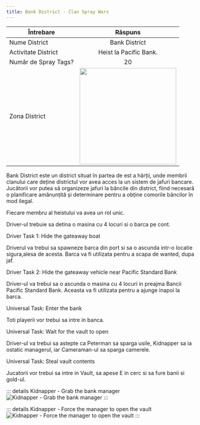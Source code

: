 ```yaml
---
title: Bank District - Clan Spray Wars
---
```


| Întrebare   | Răspuns |
| ----------- | :-----------: |
| Nume District | Bank District |
| Activitate District | Heist la Pacific Bank. |
| Număr de Spray Tags? | 20 |
| Zona District | <Image src="/assets/images/clans/spray-wars/districts/bank.png" width="256" label="Estul hărții" /> |

Bank District este un district situat în partea de est a hărții, unde membrii clanului care deține districtul vor avea acces la un sistem de jafuri bancare. Jucătorii vor putea să organizeze jafuri la băncile din district, fiind necesară o planificare amănunțită și determinare pentru a obține comorile băncilor în mod ilegal.

Fiecare membru al heistului va avea un rol unic.

Driver-ul trebuie sa detina o masina cu 4 locuri si o barca pe cont.

Driver Task 1: Hide the gateaway boat

Driverul va trebui sa spawneze barca din port si sa o ascunda intr-o locatie sigura,alesa de acesta. Barca va fi utilizata pentru a scapa de wanted, dupa jaf.

Driver Task 2: Hide the gateaway vehicle near Pacific Standard Bank

Driver-ul va trebui sa o ascunda o masina cu 4 locuri in preajma Bancii Pacific Standard Bank. Aceasta va fi utilizata pentru a ajunge inapoi la barca. 

Universal Task: Enter the bank

Toti playerii vor trebui sa intre in banca.

Universal Task: Wait for the vault to open

Driver-ul va trebui sa astepte ca Peterman sa sparga usile, Kidnapper sa ia ostatic managerul, iar Cameraman-ul sa sparga camerele.

Universal Task: Steal vault contents

Jucatorii vor trebui sa intre in Vault, sa apese E in cerc si sa fure banii si gold-ul.

::: details Kidnapper - Grab the bank manager
   <Image src="/assets/images/clans/spray-wars/districts/bank/Kidnapper-Grab-the-bank-manager.gif" alt="Kidnapper - Grab the bank manager" />
:::

::: details Kidnapper - Force the manager to open the vault
   <Image src="/assets/images/clans/spray-wars/districts/bank/Kidnapper-Force-the-manager-to-open-the-vault.gif" alt="Kidnapper - Force the manager to open the vault" />
:::
